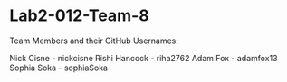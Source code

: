 # Lab2-012-Team-8

Team Members and their GitHub Usernames:

Nick Cisne - nickcisne
Rishi Hancock - riha2762
Adam Fox - adamfox13
Sophia Soka - sophiaSoka
